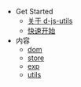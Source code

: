 * Get Started
  * [关于 d-js-utils](./other/_about.md)
  * [快速开始](./other/_start.md)
* 内容
  * [dom](./lib/_dom.md)
  * [store](./lib/_store.md)
  * [exp](./lib/_exp.md)
  * [utils](./lib/_utils.md)
